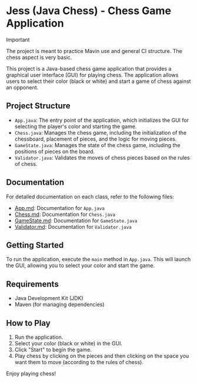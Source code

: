 # Jess (Java Chess) - Chess Game Application

> [!IMPORTANT]
> The project is meant to practice Mavin use and general CI structure. The chess aspect is very basic.

This project is a Java-based chess game application that provides a graphical user interface (GUI) for playing chess. The application allows users to select their color (black or white) and start a game of chess against an opponent.

## Project Structure

- `App.java`: The entry point of the application, which initializes the GUI for selecting the player's color and starting the game.
- `Chess.java`: Manages the chess game, including the initialization of the chessboard, placement of pieces, and the logic for moving pieces.
- `GameState.java`: Manages the state of the chess game, including the positions of pieces on the board.
- `Validator.java`: Validates the moves of chess pieces based on the rules of chess.

## Documentation

For detailed documentation on each class, refer to the following files:

- [App.md](docs/App.md): Documentation for `App.java`
- [Chess.md](docs/Chess.md): Documentation for `Chess.java`
- [GameState.md](docs/GameState.md): Documentation for `GameState.java`
- [Validator.md](docs/Validator.md): Documentation for `Validator.java`

## Getting Started

To run the application, execute the `main` method in `App.java`. This will launch the GUI, allowing you to select your color and start the game.

## Requirements

- Java Development Kit (JDK)
- Maven (for managing dependencies)

## How to Play

1. Run the application.
2. Select your color (black or white) in the GUI.
3. Click "Start" to begin the game.
4. Play chess by clicking on the pieces and then clicking on the space you want them to move (according to the rules of chess).

Enjoy playing chess!
